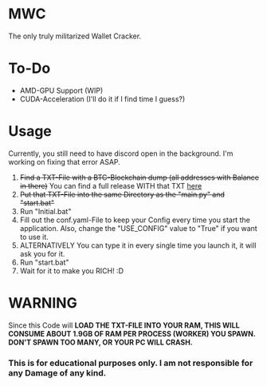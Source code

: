 # MWC
 The only truly militarized Wallet Cracker.

# To-Do
- AMD-GPU Support (WIP)
- CUDA-Acceleration (I'll do it if I find time I guess?)

# Usage

Currently, you still need to have discord open in the background. I'm working on fixing that error ASAP.

1. ~~Find a TXT-File with a BTC-Blockchain dump (all addresses with Balance in there)~~ You can find a full release WITH that TXT [here](https://github.com/4G0NYY/MWC-Public/releases)
2. ~~Put that TXT-File into the same Directory as the "main.py" and "start.bat"~~
3. Run "Initial.bat"
4. Fill out the conf.yaml-File to keep your Config every time you start the application. Also, change the "USE_CONFIG" value to "True" if you want to use it.
4. ALTERNATIVELY You can type it in every single time you launch it, it will ask you for it.
5. Run "start.bat"
6. Wait for it to make you RICH! :D



# WARNING
Since this Code will **LOAD THE TXT-FILE INTO YOUR RAM, THIS WILL CONSUME ABOUT 1.9GB OF RAM PER PROCESS (WORKER) YOU SPAWN. DON'T SPAWN TOO MANY, OR YOUR PC WILL CRASH.**

### This is for educational purposes only. I am not responsible for any Damage of any kind.